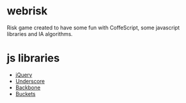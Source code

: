 webrisk
=======

Risk game created to have some fun with CoffeScript, some javascript libraries and IA algorithms.

js libraries
============

- [jQuery](http://jquery.com/)
- [Underscore](http://underscorejs.org/)
- [Backbone](http://backbonejs.org/)
- [Buckets](https://github.com/mauriciosantos/buckets)
